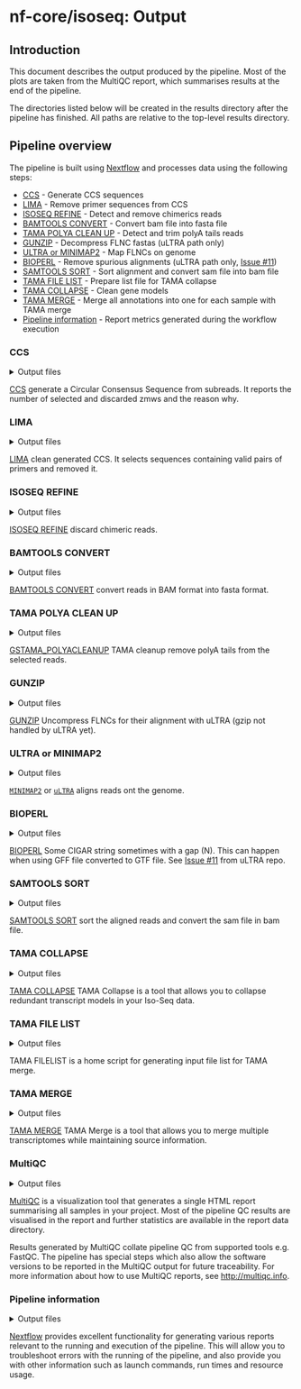 # nf-core/isoseq: Output

## Introduction

This document describes the output produced by the pipeline. Most of the plots are taken from the MultiQC report, which summarises results at the end of the pipeline.

The directories listed below will be created in the results directory after the pipeline has finished. All paths are relative to the top-level results directory.

## Pipeline overview

The pipeline is built using [Nextflow](https://www.nextflow.io/) and processes data using the following steps:

- [CCS](#ccs) - Generate CCS sequences
- [LIMA](#lima) - Remove primer sequences from CCS
- [ISOSEQ REFINE](#isoseq-refine) - Detect and remove chimerics reads
- [BAMTOOLS CONVERT](#bamtools-convert) - Convert bam file into fasta file
- [TAMA POLYA CLEAN UP](#tama-polya-clean-up) - Detect and trim polyA tails reads
- [GUNZIP](#gunzip) - Decompress FLNC fastas (uLTRA path only)
- [ULTRA or MINIMAP2](#ultra-minimap2) - Map FLNCs on genome
- [BIOPERL](#bioperl) - Remove spurious alignments (uLTRA path only, [Issue #11](https://github.com/ksahlin/ultra/issues/11))
- [SAMTOOLS SORT](#samtools-sort) - Sort alignment and convert sam file into bam file
- [TAMA FILE LIST](#tama-file-list) - Prepare list file for TAMA collapse
- [TAMA COLLAPSE](#tama-collapse) - Clean gene models
- [TAMA MERGE](#tama-merge) - Merge all annotations into one for each sample with TAMA merge
- [Pipeline information](#pipeline-information) - Report metrics generated during the workflow execution

### CCS

<details markdown="1">
<summary>Output files</summary>

<!-- TODO Write Output files description more general. 70dpf -> e.g. [sample]... -->
- `01_PBCCS/`
  - `<sample>.chunk<X>.bam`: The CCS sequences
  - `<sample>.chunk<X>.bam.pbi`: The Pacbio index of CCS files
  - `<sample>.chunk<X>.metrics.json.gz`: Statistics for each zmws
  - `<sample>.chunk<X>.report.json`: General statistics about generated CCS sequences in json format
  - `<sample>.chunk<X>.report.txt`: General statistics about generated CCS sequences in txt format

</details>

[CCS](https://github.com/PacificBiosciences/ccs) generate a Circular Consensus Sequence from subreads. It reports the number of selected and discarded zmws and the reason why.

### LIMA

<details markdown="1">
<summary>Output files</summary>

<!-- TODO   .bam .bam.pbi and .xml files do not have the correct file name -->
- `02_LIMA/`
  - `<sample>.chunk<X>_flnc.json`: Metadata about generated xml file
  - `<sample>.chunk<X>_flnc.lima.clips`: Clipped sequences
  - `<sample>.chunk<X>_flnc.lima.counts`: Statistics about detected primers pairs
  - `<sample>.chunk<X>_flnc.lima.guess`: Statistics about detected primers pairs
  - `<sample>.chunk<X>_flnc.lima.report`: Detailed statistics on primers pairs for each sequence
  - `<sample>.chunk<X>_flnc.lima.summary`: General statistics about selected and rejected sequences
  - `<sample>.chunk<X>_flnc.primer_5p--primer_3p.bam`: Selected sequences
  - `<sample>.chunk<X>_flnc.primer_5p--primer_3p.bam.pbi`: Pacbio index of selected sequences
  - `<sample>.chunk<X>_flnc.primer_5p--primer_3p.consensusreadset.xml`: Selected sequences metadata

</details>

[LIMA](https://github.com/pacificbiosciences/barcoding/) clean generated CCS. It selects sequences containing valid pairs of primers and removed it.

### ISOSEQ REFINE

<details markdown="1">
<summary>Output files</summary>

- `03_ISOSEQ3_REFINE/`
  - `<sample>.chunk<X>.bam`: Sequences sequences
  - `<sample>.chunk<X>.bam.pbi`: Pacbio index of selected sequences
  - `<sample>.chunk<X>.consensusreadset.xml`: Metadata
  - `<sample>.chunk<X>.filter_summary.json`: Number of Full Length, Full Length Non Chimeric, Full Length Non Chimeric PolyA
  - `<sample>.chunk<X>.report.csv`: Primers and insert length of each read

</details>

[ISOSEQ REFINE](https://github.com/PacificBiosciences/IsoSeq) discard chimeric reads.

### BAMTOOLS CONVERT

<details markdown="1">
<summary>Output files</summary>

- `04_BAMTOOLS_CONVERT/`
  - `<sample>.chunk<X>.fasta`: The reads in fasta format.

</details>

[BAMTOOLS CONVERT](https://github.com/pezmaster31/bamtools) convert reads in BAM format into fasta format.

### TAMA POLYA CLEAN UP

<details markdown="1">
<summary>Output files</summary>

<<<<<<< HEAD
<!-- TODO Directory name missing - If possible, don't use dots in the directory name-->

- `/`
  - `70dpf_Liver.chunk9_tama.fa`: The polyA tail free reads.
  - `70dpf_Liver.chunk9_polya_flnc_report.txt`: Length of removed tails.
  - `70dpf_Liver.chunk9_tama_tails.fa`: Sequence of removed tails.
=======
- `05_GSTAMA_POLYACLEANUP/`
  - `<sample>.chunk<X>_tama.fa.gz`: The polyA tail free reads.
  - `<sample>.chunk<X>_polya_flnc_report.txt.gz`: Length of removed tails.
  - `<sample>.chunk<X>_tama_tails.fa.gz`: Sequence of removed tails.
>>>>>>> 8799913c74639121ae2cdd0e090e6378f1d9f54a

</details>

[GSTAMA_POLYACLEANUP](https://github.com/GenomeRIK/tama) TAMA cleanup remove polyA tails from the selected reads.

### GUNZIP

<details markdown="1">
<summary>Output files</summary>

- `06.1_GUNZIP/`
  - `<sample>.chunk<X>_tama.fa`: The polyA tail free reads uncompressed.

</details>

[GUNZIP](https://www.gnu.org/software/gzip/) Uncompress FLNCs for their alignment with uLTRA (gzip not handled by uLTRA yet).

### ULTRA or MINIMAP2

<details markdown="1">
<summary>Output files</summary>

- `06.2_ULTRA/` or `06_MINIMAP2/`
  - `<sample>.chunk<X>.sam`: The aligned reads.

</details>

[`MINIMAP2`](https://github.com/lh3/minimap2) or [`uLTRA`](https://github.com/ksahlin/ultra) aligns reads ont the genome.

### BIOPERL

<details markdown="1">
<summary>Output files</summary>

- `06.3_PERL_BIOPERL/`
  - `<sample>.chunk<X>_filtered.sam`: The aligned reads with spurious alignments removed.

</details>

[BIOPERL](https://bioperl.org/) Some CIGAR string sometimes with a gap (N). This can happen when using GFF file converted to GTF file. See [Issue #11](https://github.com/ksahlin/ultra/issues/11) from uLTRA repo.

### SAMTOOLS SORT

<details markdown="1">
<summary>Output files</summary>

- `07_SAMTOOLS_SORT/`
  - `<sample>.chunk<X>_sorted.bam`: The sorted aligned reads.

</details>

[SAMTOOLS SORT](http://www.htslib.org/doc/samtools-sort.html) sort the aligned reads and convert the sam file in bam file.

### TAMA COLLAPSE

<details markdown="1">
<summary>Output files</summary>

- `08_GSTAMA_COLLAPSE/`
  - `<sample>.chunk<X>_collapsed.bed`: This is a bed12 format file containing the final collapsed version of your transcriptome
  - `<sample>.chunk<X>_local_density_error.txt`: This file contains the log of filtering for local density error around the splice junctions
  - `<sample>.chunk<X>_polya.txt`: This file contains the reads with potential poly A truncation
  - `<sample>.chunk<X>_read.txt`: This file contains information for all mapped reads from the input SAM/BAM file.
  - `<sample>.chunk<X>_strand_check.txt`: This file shows instances where the sam flag strand information contrasted the GMAP strand information.
  - `<sample>.chunk<X>_trans_read.bed`: This file uses bed12 format to show the transcript model for each read based on the mapping prior to collapsing.This file uses bed12 format to show the transcript model for each read based on the mapping prior to collapsing.
  - `<sample>.chunk<X>_trans_report.txt`: This file contains collapsing information for each transcript
  - `<sample>.chunk<X>_varcov.txt`: This file contains the coverage information for each variant detected.
  - `<sample>.chunk<X>_variants.txt`: This file contains the variants called

</details>

[TAMA COLLAPSE](https://github.com/GenomeRIK/tama/wiki/Tama-Collapse) TAMA Collapse is a tool that allows you to collapse redundant transcript models in your Iso-Seq data.

### TAMA FILE LIST

<details markdown="1">
<summary>Output files</summary>

- `09_GSTAMA_FILELIST/`
  - `<sample>.tsv`: A tsv listing bed files to merge with TAMA merge

</details>

TAMA FILELIST is a home script for generating input file list for TAMA merge.

### TAMA MERGE

<details markdown="1">
<summary>Output files</summary>

- `10_GSTAMA_MERGE/`
  - `<sample>.bed`: This is the main merged annotation file.
  - `<sample>_gene_report.txt`: This contains a report of the genes from the merged file.
  - `<sample>_merge.txt`: This contains a bed12 format file which shows the coordinates of each input transcript matched to the merged transcript ID.
  - `<sample>_trans_report.txt`: This contains the source information for each merged transcript.

</details>

[TAMA MERGE](https://github.com/GenomeRIK/tama/wiki/Tama-Merge) TAMA Merge is a tool that allows you to merge multiple transcriptomes while maintaining source information.

### MultiQC

<details markdown="1">
<summary>Output files</summary>

- `multiqc/`
  - `multiqc_report.html`: a standalone HTML file that can be viewed in your web browser.
  - `multiqc_data/`: directory containing parsed statistics from the different tools used in the pipeline.
  - `multiqc_plots/`: directory containing static images from the report in various formats.

</details>

[MultiQC](http://multiqc.info) is a visualization tool that generates a single HTML report summarising all samples in your project. Most of the pipeline QC results are visualised in the report and further statistics are available in the report data directory.

Results generated by MultiQC collate pipeline QC from supported tools e.g. FastQC. The pipeline has special steps which also allow the software versions to be reported in the MultiQC output for future traceability. For more information about how to use MultiQC reports, see <http://multiqc.info>.

### Pipeline information

<details markdown="1">
<summary>Output files</summary>

- `pipeline_info/`
  - Reports generated by Nextflow: `execution_report.html`, `execution_timeline.html`, `execution_trace.txt` and `pipeline_dag.dot`/`pipeline_dag.svg`.
  - Reports generated by the pipeline: `pipeline_report.html`, `pipeline_report.txt` and `software_versions.yml`. The `pipeline_report*` files will only be present if the `--email` / `--email_on_fail` parameter's are used when running the pipeline.
  - Reformatted samplesheet files used as input to the pipeline: `samplesheet.valid.csv`.

</details>

[Nextflow](https://www.nextflow.io/docs/latest/tracing.html) provides excellent functionality for generating various reports relevant to the running and execution of the pipeline. This will allow you to troubleshoot errors with the running of the pipeline, and also provide you with other information such as launch commands, run times and resource usage.
